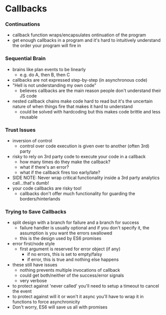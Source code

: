 # Callbacks

### Continuations
- callback function wraps/encapsulates ontinuation of the program
- get enough callbacks in a program and it's hard to intuitively understand the order your program will fire in

### Sequential Brain
- brains like plan events to be linearly
  - e.g. do A, then B, then C
- callbacks are not expressed step-by-step (in asynchronous code)
- "Hell is not understanding my own code"
  - believes callbacks are the main reason people don't understand their JS code
- nested callback chains make code hard to read but it's the uncertain nature of when things fire that makes it hard to understand
  - could be solved with hardcoding but this makes code brittle and less reusable

### Trust Issues
- inversion of control
  - control over code execution is given over to another (often 3rd) party
- risky to rely on 3rd party code to execute your code in a callback
  - how many times do they make the callback?
  - what if there's an error?
  - what if the callback fires too early/late?
- SIDE NOTE: Never wrap critical functionality inside a 3rd party analytics call...that's dumb!
- your code callbacks are risky too!
  - callbacks don't offer much functionality for guarding the borders/hinterlands

### Trying to Save Callbacks
- split design with a branch for failure and a branch for success
  - failure handler is usually optional and if you don't specify it, the assumption is you want the errors swallowed
  * this is the design used by ES6 promises
- error first/node style
  - first argument is reserved for error object (if any)
    - if no errors, this is set to empty/falsy
    - if error, this is true and nothing else happens
- these still have issues
  - nothing prevents multiple invocations of callback
  - could get both/neither of the success/error signals
  - very verbose
- to protect against 'never called' you'll need to setup a timeout to cancel the event
- to protect against will it or won't it async you'll have to wrap it in functions to force asynchronicity
- Don't worry, ES6 will save us all with promises
